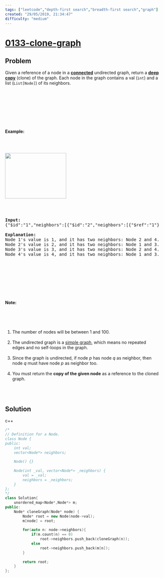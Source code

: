 ```yaml
---
tags: ["leetcode","depth-first search","breadth-first search","graph"]
created: "29/05/2019, 21:34:47"
difficulty: "medium"
---
```


# [0133-clone-graph](https://leetcode.com/problems/clone-graph/)

## Problem
<div><p>Given&nbsp;a reference of a node in a&nbsp;<strong><a href="https://en.wikipedia.org/wiki/Connectivity_(graph_theory)#Connected_graph" target="_blank">connected</a></strong>&nbsp;undirected graph, return a <a href="https://en.wikipedia.org/wiki/Object_copying#Deep_copy" target="_blank"><strong>deep copy</strong></a> (clone) of the graph. Each node in the graph contains a val (<code>int</code>) and a list (<code>List[Node]</code>) of its neighbors.</p><br><br><p>&nbsp;</p><br><br><p><strong>Example:</strong></p><br><br><p><img alt="" src="https://assets.leetcode.com/uploads/2019/02/19/113_sample.png" style="width: 200px; height: 149px;"></p><br><br><pre><strong>Input:<br></strong>{"$id":"1","neighbors":[{"$id":"2","neighbors":[{"$ref":"1"},{"$id":"3","neighbors":[{"$ref":"2"},{"$id":"4","neighbors":[{"$ref":"3"},{"$ref":"1"}],"val":4}],"val":3}],"val":2},{"$ref":"4"}],"val":1}<br><br><strong>Explanation:</strong><br>Node 1's value is 1, and it has two neighbors: Node 2 and 4.<br>Node 2's value is 2, and it has two neighbors: Node 1 and 3.<br>Node 3's value is 3, and it has two neighbors: Node 2 and 4.<br>Node 4's value is 4, and it has two neighbors: Node 1 and 3.<br></pre><br><br><p>&nbsp;</p><br><br><p><strong>Note:</strong></p><br><br><ol><br>	<li>The number of nodes will be between 1 and 100.</li><br>	<li>The undirected&nbsp;graph is a <a href="https://en.wikipedia.org/wiki/Graph_(discrete_mathematics)#Simple_graph" target="_blank">simple graph</a>,&nbsp;which means no repeated edges and no self-loops in the graph.</li><br>	<li>Since the graph is undirected, if node <em>p</em>&nbsp;has node <em>q</em>&nbsp;as&nbsp;neighbor, then node <em>q</em>&nbsp;must have node <em>p</em>&nbsp;as neighbor too.</li><br>	<li>You must return the <strong>copy of the given node</strong> as a reference to the cloned graph.</li><br></ol><br></div>

## Solution

c++
```c++
/*
// Definition for a Node.
class Node {
public:
    int val;
    vector<Node*> neighbors;
​
    Node() {}
​
    Node(int _val, vector<Node*> _neighbors) {
        val = _val;
        neighbors = _neighbors;
    }
};
*/
class Solution{
    unordered_map<Node*,Node*> m;
public:
    Node* cloneGraph(Node* node) {
        Node* root = new Node(node->val);
        m[node] = root;
        
        for(auto n: node->neighbors){
            if(m.count(n) == 0)
                root->neighbors.push_back(cloneGraph(n));
            else
                root->neighbors.push_back(m[n]);
        }
        
        return root;
    }
};
​
```
